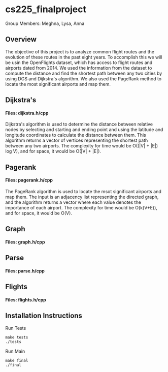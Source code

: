 # cs225_finalproject
Group Members: Meghna, Lysa, Anna

## Overview
The objective of this project is to analyze common flight routes and the evolution of these routes in the past eight years. To accomplish this we will be usin the OpenFlights dataset, which has access to flight routes and airports dated from 2014. We used the information from the dataset to compute the distance and find the shortest path between any two cities by using DGS and Dijkstra's algorithm. We also used the PageRank method to locate the most significant airports and map them.

## Dijkstra's
#### Files: dijkstra.h/cpp
Dijkstra's algorithm is used to determine the distance between relative nodes by selecting and starting and ending point and using the latitude and longitude coordinates to calculate the distance between them. This algorithm returns a vector of vertices representing the shortest path between any two airports. The complexity for time would be O((|V| + |E|) log V), and for space, it would be O(|V| + |E|).

## Pagerank
#### Files: pagerank.h/cpp
The PageRank algorithm is used to locate the msot significant airports and map them. The input is an adjacency list representing the directed graph, and the algorithm returns a vector where each value denotes the importance of each airport. The complexity for time would be O(k(V+E)), and for space, it would be O(V).

## Graph
#### Files: graph.h/cpp

## Parse
#### Files: parse.h/cpp

## Flights
#### Files: flights.h/cpp

## Installation Instructions
Run Tests
```
make tests
./tests
```

Run Main
```
make final
./final
```
